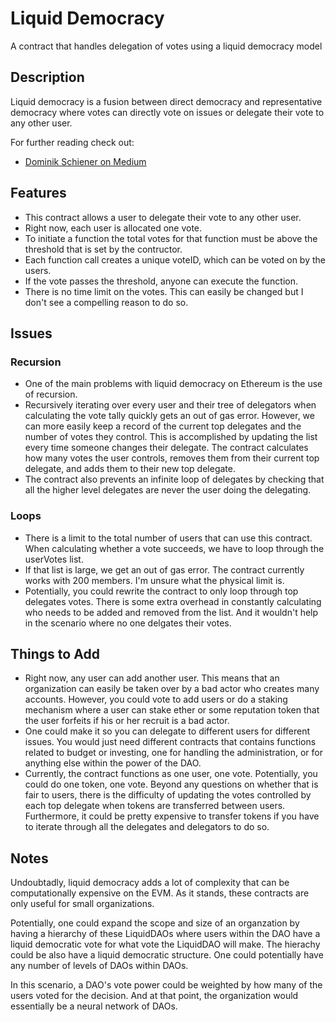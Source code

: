# Liquid Democracy
A contract that handles delegation of votes using a liquid democracy model

## Description
Liquid democracy is a fusion between direct democracy and representative democracy where votes can directly vote on issues or delegate their vote to any other user.

For further reading check out:
  - [Dominik Schiener on Medium](https://medium.com/organizer-sandbox/liquid-democracy-true-democracy-for-the-21st-century-7c66f5e53b6f)
  

## Features
  - This contract allows a user to delegate their vote to any other user.
  - Right now, each user is allocated one vote.
  - To initiate a function the total votes for that function must be above the threshold that is set by the contructor.
  - Each function call creates a unique voteID, which can be voted on by the users.
  - If the vote passes the threshold, anyone can execute the function.
  - There is no time limit on the votes. This can easily be changed but I don't see a compelling reason to do so.
  
## Issues
  ### Recursion
  - One of the main problems with liquid democracy on Ethereum is the use of recursion.
  - Recursively iterating over every user and their tree of delegators when calculating the vote tally quickly gets an out of gas error. However, we can more easily keep a record of the current top delegates and the number of votes they control. This is accomplished by updating the list every time someone changes their delegate. The contract calculates how many votes the user controls, removes them from their current top delegate, and adds them to their new top delegate.
  - The contract also prevents an infinite loop of delegates by checking that all the higher level delegates are never the user doing the delegating.
   ### Loops
   - There is a limit to the total number of users that can use this contract. When calculating whether a vote succeeds, we have to loop through the userVotes list.
   - If that list is large, we get an out of gas error. The contract currently works with 200 members. I'm unsure what the physical limit is.
   - Potentially, you could rewrite the contract to only loop through top delegates votes. There is some extra overhead in constantly calculating who needs to be added and removed from the list. And it wouldn't help in the scenario where no one delgates their votes.
    
 ## Things to Add
  - Right now, any user can add another user. This means that an organization can easily be taken over by a bad actor who creates many accounts. However, you could vote to add users or do a staking mechanism where a user can stake ether or some reputation token that the user forfeits if his or her recruit is a bad actor.
  - One could make it so you can delegate to different users for different issues. You would just need different contracts that contains functions related to budget or investing, one for handling the administration, or for anything else within the power of the DAO.
  - Currently, the contract functions as one user, one vote. Potentially, you could do one token, one vote. Beyond any questions on whether that is fair to users, there is the difficulty of updating the votes controlled by each top delegate when tokens are transferred between users. Furthermore, it could be pretty expensive to transfer tokens if you have to iterate through all the delegates and delegators to do so.
  
## Notes
Undoubtadly, liquid democracy adds a lot of complexity that can be computationally expensive on the EVM. As it stands, these contracts are only useful for small organizations.

Potentially, one could expand the scope and size of an organzation by having a hierarchy of these LiquidDAOs where users within the DAO have a liquid democratic vote for what vote the LiquidDAO will make. The hierachy could be also have a liquid democratic structure. One could potentially have any number of levels of DAOs within DAOs.

In this scenario, a DAO's vote power could be weighted by how many of the users voted for the decision. And at that point, the organization would essentially be a neural network of DAOs.
